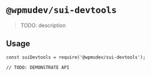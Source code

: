 # `@wpmudev/sui-devtools`

> TODO: description

## Usage

```
const suiDevtools = require('@wpmudev/sui-devtools');

// TODO: DEMONSTRATE API
```
